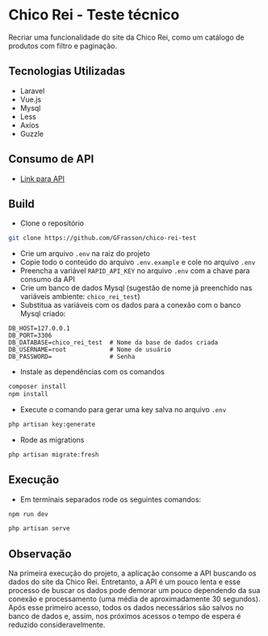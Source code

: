 # Chico Rei - Teste técnico
Recriar uma funcionalidade do site da Chico Rei, como um catálogo de produtos com filtro e paginação.

## Tecnologias Utilizadas
- Laravel
- Vue.js
- Mysql
- Less
- Axios
- Guzzle

## Consumo de API
- [Link para API](https://rapidapi.com/okami4kak/api/scrapingant/)

## Build

 - Clone o repositório
```bash
git clone https://github.com/GFrasson/chico-rei-test
```

 - Crie um arquivo `.env` na raiz do projeto
 - Copie todo o conteúdo do arquivo `.env.example` e cole no arquivo `.env`
 - Preencha a variável `RAPID_API_KEY` no arquivo `.env` com a chave para consumo da API
 - Crie um banco de dados Mysql (sugestão de nome já preenchido nas variáveis ambiente: `chico_rei_test`)
 - Substitua as variáveis com os dados para a conexão com o banco Mysql criado:

```
DB_HOST=127.0.0.1
DB_PORT=3306
DB_DATABASE=chico_rei_test  # Nome da base de dados criada
DB_USERNAME=root            # Nome de usuário
DB_PASSWORD=                # Senha
```

 - Instale as dependências com os comandos
```bash
composer install
npm install
```

 - Execute o comando para gerar uma key salva no arquivo `.env`
```bash
php artisan key:generate
```

 - Rode as migrations
```bash
php artisan migrate:fresh
```

## Execução

 - Em terminais separados rode os seguintes comandos:
```bash
npm run dev
```

```bash
php artisan serve
```

## Observação

Na primeira execução do projeto, a aplicação consome a API buscando os dados do site da Chico Rei. Entretanto, a API é um pouco lenta e esse processo de buscar os dados pode demorar um pouco dependendo da sua conexão e processamento (uma média de aproximadamente 30 segundos). Após esse primeiro acesso, todos os dados necessários são salvos no banco de dados e, assim, nos próximos acessos o tempo de espera é reduzido consideravelmente.
